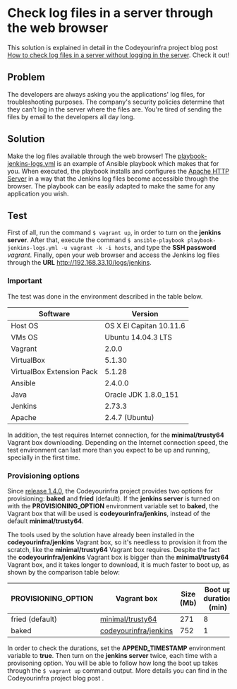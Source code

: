 # Check log files in a server through the web browser

This solution is explained in detail in the Codeyourinfra project blog post [How to check log files in a server without logging in the server](http://codeyourinfra.today/how-to-check-log-files-in-a-server-without-logging-in-the-server). Check it out!

## Problem

The developers are always asking you the applications' log files, for troubleshooting purposes. The company's security policies determine that they can't log in the server where the files are. You're tired of sending the files by email to the developers all day long.

## Solution

Make the log files available through the web browser! The [playbook-jenkins-logs.yml](https://github.com/esign-consulting/codeyourinfra/blob/master/check_server_log_files/playbook-jenkins-logs.yml) is an example of Ansible playbook which makes that for you. When executed, the playbook installs and configures the [Apache HTTP Server](https://httpd.apache.org) in a way that the Jenkins log files become accessible through the browser. The playbook can be easily adapted to make the same for any application you wish.

## Test

First of all, run the command `$ vagrant up`, in order to turn on the **jenkins server**. After that, execute the command `$ ansible-playbook playbook-jenkins-logs.yml -u vagrant -k -i hosts`, and type the **SSH password** *vagrant*. Finally, open your web browser and access the Jenkins log files through the **URL** http://192.168.33.10/logs/jenkins.

### Important

The test was done in the environment described in the table below.

Software | Version
--- | -----
Host OS | OS X El Capitan 10.11.6
VMs OS | Ubuntu 14.04.3 LTS
Vagrant | 2.0.0
VirtualBox | 5.1.30
VirtualBox Extension Pack | 5.1.28
Ansible | 2.4.0.0
Java | Oracle JDK 1.8.0_151
Jenkins | 2.73.3
Apache | 2.4.7 (Ubuntu)

In addition, the test requires Internet connection, for the **minimal/trusty64** Vagrant box downloading. Depending on the Internet connection speed, the test environment can last more than you expect to be up and running, specially in the first time.

### Provisioning options

Since [release 1.4.0](https://github.com/esign-consulting/codeyourinfra/tree/1.4.0), the Codeyourinfra project provides two options for provisioning: **baked** and **fried** (default). If the **jenkins server** is turned on with the **PROVISIONING_OPTION** environment variable set to **baked**, the Vagrant box that will be used is **codeyourinfra/jenkins**, instead of the default **minimal/trusty64**.

The tools used by the solution have already been installed in the **codeyourinfra/jenkins** Vagrant box, so it's needless to provision it from the scratch, like the **minimal/trusty64** Vagrant box requires. Despite the fact the **codeyourinfra/jenkins** Vagrant box is bigger than the **minimal/trusty64** Vagrant box, and it takes longer to download, it is much faster to boot up, as shown by the comparison table below:

PROVISIONING_OPTION | Vagrant box | Size (Mb) | Boot up duration (min)
------------------- | ----------- | --------- | ----------------------
fried (default) | [minimal/trusty64](https://app.vagrantup.com/minimal/boxes/trusty64/versions/14.04.3) | 271 | 8
baked | [codeyourinfra/jenkins](https://app.vagrantup.com/codeyourinfra/boxes/jenkins/versions/1.0) | 752 | 1

In order to check the durations, set the **APPEND_TIMESTAMP** environment variable to **true**. Then turn on the **jenkins server** twice, each time with a provisoning option. You will be able to follow how long the boot up takes through the `$ vagrant up` command output. More details you can find in the Codeyourinfra project blog post []().

